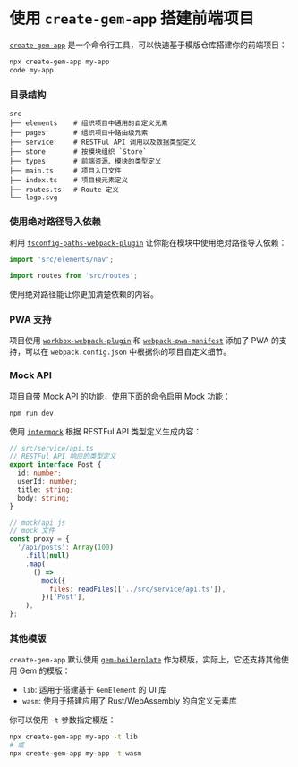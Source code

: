 # 使用 `create-gem-app` 搭建前端项目

[`create-gem-app`](https://github.com/mantou132/create-gem-app) 是一个命令行工具，可以快速基于模版仓库搭建你的前端项目：

```bash
npx create-gem-app my-app
code my-app
```

### 目录结构

```
src
├── elements    # 组织项目中通用的自定义元素
├── pages       # 组织项目中路由级元素
├── service     # RESTFul API 调用以及数据类型定义
├── store       # 按模块组织 `Store`
├── types       # 前端资源、模块的类型定义
├── main.ts     # 项目入口文件
├── index.ts    # 项目根元素定义
├── routes.ts   # Route 定义
└── logo.svg
```

### 使用绝对路径导入依赖

利用 [`tsconfig-paths-webpack-plugin`](https://github.com/dividab/tsconfig-paths-webpack-plugin) 让你能在模块中使用绝对路径导入依赖：

```ts
import 'src/elements/nav';

import routes from 'src/routes';
```

使用绝对路径能让你更加清楚依赖的内容。

### PWA 支持

项目使用 [`workbox-webpack-plugin`](https://github.com/GoogleChrome/workbox) 和 [`webpack-pwa-manifest`](https://github.com/arthurbergmz/webpack-pwa-manifest) 添加了 PWA 的支持，可以在 `webpack.config.json` 中根据你的项目自定义细节。

### Mock API

项目自带 Mock API 的功能，使用下面的命令启用 Mock 功能：

```bash
npm run dev
```

使用 [`intermock`](https://github.com/google/intermock) 根据 RESTFul API 类型定义生成内容：

```ts
// src/service/api.ts
// RESTFul API 响应的类型定义
export interface Post {
  id: number;
  userId: number;
  title: string;
  body: string;
}
```

```js
// mock/api.js
// mock 文件
const proxy = {
  '/api/posts': Array(100)
    .fill(null)
    .map(
      () =>
        mock({
          files: readFiles(['../src/service/api.ts']),
        })['Post'],
    ),
};
```

### 其他模版

`create-gem-app` 默认使用 [`gem-boilerplate`](https://github.com/mantou132/gem-boilerplate) 作为模版，实际上，它还支持其他使用 Gem 的模版：

- `lib`: 适用于搭建基于 `GemElement` 的 UI 库
- `wasm`: 使用于搭建应用了 Rust/WebAssembly 的自定义元素库

你可以使用 `-t` 参数指定模版：

```bash
npx create-gem-app my-app -t lib
# 或
npx create-gem-app my-app -t wasm
```
